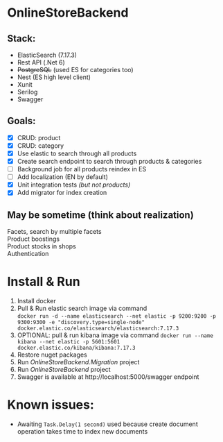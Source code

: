 # OnlineStoreBackend

## Stack: 
- ElasticSearch (7.17.3)
- Rest API (.Net 6)
- ~~PostgreSQL~~ (used ES for categories too)
- Nest (ES high level client)
- Xunit 
- Serilog
- Swagger

## Goals:
- [x] CRUD: product
- [x] CRUD: category
- [x] Use elastic to search through all products
- [x] Create search endpoint to search through products & categories
- [ ] Background job for all products reindex in ES
- [ ] Add localization (EN by default)
- [x] Unit integration tests _(but not products)_
- [x] Add migrator for index creation

## May be sometime (think about realization)
Facets, search by multiple facets  
Product boostings  
Product stocks in shops  
Authentication  

# Install & Run 
1. Install docker
2. Pull & Run elastic search image via command   
  `docker run -d --name elasticsearch --net elastic -p 9200:9200 -p 9300:9300 -e "discovery.type=single-node" docker.elastic.co/elasticsearch/elasticsearch:7.17.3`
3. OPTIONAL: pull & run kibana image via command
  `docker run --name kibana --net elastic -p 5601:5601 docker.elastic.co/kibana/kibana:7.17.3`
4. Restore nuget packages
5. Run _OnlineStoreBackend.Migration_ project
6. Run _OnlineStoreBackend_ project
7. Swagger is available at http://localhost:5000/swagger endpoint

# Known issues:
- Awaiting `Task.Delay(1 second)` used because create document operation takes time to index new documents 
